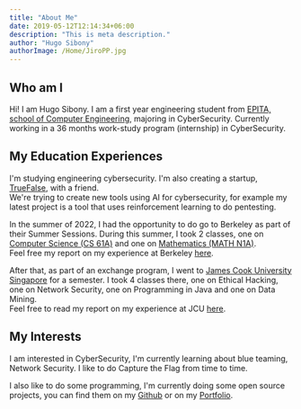 ```yaml
---
title: "About Me"
date: 2019-05-12T12:14:34+06:00
description: "This is meta description."
author: "Hugo Sibony"
authorImage: /Home/JiroPP.jpg
---
```


## Who am I

Hi! I am Hugo Sibony. I am a first year engineering student from <a href="https://www.epita.fr/">EPITA, school of Computer Engineering</a>, majoring in CyberSecurity. Currently working in a 36 months work-study program (internship) in CyberSecurity.

## My Education Experiences

I'm studying engineering cybersecurity. I'm also creating a startup, <a href="https://codetruefalse.github.io/">TrueFalse</a>, with a friend.<br>We're trying to create new tools using AI for cybersecurity, for example my latest project is a tool that uses reinforcement learning to do pentesting.

In the summer of 2022, I had the opportunity to do go to Berkeley as part of their Summer Sessions.
During this summer, I took 2 classes, one on <a href="https://classes.berkeley.edu/content/2023-summer-compsci-61a-001-lec-001">Computer Science (CS 61A)</a> and one on <a href="https://classes.berkeley.edu/content/2023-summer-math-n1a-001-lec-001">Mathematics (MATH N1A)</a>.
<br>
Feel free my report on my experience at Berkeley <a href="/Berkeley.pdf">here</a>.

After that, as part of an exchange program, I went to <a href="https://www.jcu.edu.sg/">James Cook University Singapore</a> for a semester. I took 4 classes there, one on Ethical Hacking, one on Network Security, one on Programming in Java and one on Data Mining.
<br>
Feel free to read my report on my experience at JCU <a href="/JCU.pdf">here</a>.

## My Interests

I am interested in CyberSecurity, I'm currently learning about blue teaming, Network Security. I like to do Capture the Flag from time to time.

I also like to do some programming, I'm currently doing some open source projects, you can find them on my <a href="https://github.com/KazeTachinuu">Github</a> or on my <a href="/portfolio">Portfolio</a>.

<!-- You can download <a href="/resume_eng.pdf">my resume</a>. You can also find my  <a href="/resume_fr.pdf">resume in French</a>. -->
